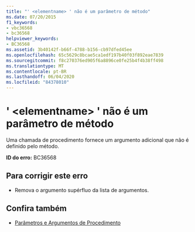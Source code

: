 ```yaml
---
title: "' <elementname> ' não é um parâmetro de método"
ms.date: 07/20/2015
f1_keywords:
- vbc36568
- bc36568
helpviewer_keywords:
- BC36568
ms.assetid: 3b40142f-b66f-4788-b156-cb97dfed45ee
ms.openlocfilehash: 65c5629c8bcae5ca1edf197b40f03f892eae7839
ms.sourcegitcommit: f8c270376ed905f6a8896ce0fe25b4f4b38ff498
ms.translationtype: MT
ms.contentlocale: pt-BR
ms.lasthandoff: 06/04/2020
ms.locfileid: "84378010"
---
```

# <a name="elementname-is-not-a-method-parameter"></a>' \<elementname> ' não é um parâmetro de método
Uma chamada de procedimento fornece um argumento adicional que não é definido pelo método.  
  
 **ID do erro:** BC36568  
  
## <a name="to-correct-this-error"></a>Para corrigir este erro  
  
- Remova o argumento supérfluo da lista de argumentos.  
  
## <a name="see-also"></a>Confira também

- [Parâmetros e Argumentos de Procedimento](../programming-guide/language-features/procedures/procedure-parameters-and-arguments.md)
